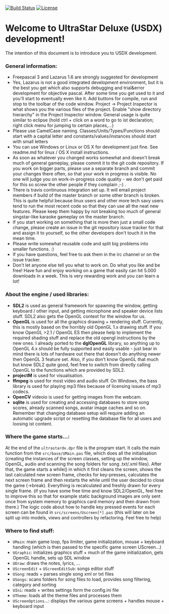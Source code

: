 [![Build Status](https://travis-ci.org/UltraStar-Deluxe/USDX.svg?branch=master)](https://travis-ci.org/UltraStar-Deluxe/USDX)
[![License](https://img.shields.io/badge/license-GPLv2-blue.svg)](LICENSE)

# Welcome to UltraStar Deluxe (USDX) development!

The intention of this document is to introduce you to USDX development.

### General information:
- Freepascal 3 and Lazarus 1.6 are strongly suggested for development
- Yes, Lazarus is not a good integrated development environment, but it is the best you get which also supports debugging and trial&error development for objective pascal. After some time you get used to it and you'll start to eventually even like it. Add buttons for compile, run and stop to the toolbar of the code window. Project -> Project Inspector is what shows you the various files of the project. Enable "show directory hierarchy" in the Project Inspector window. General usage is quite similar to eclipse (hold ctrl + click on a word to go to ist declaration; right click menu for jumping to certain places,…)
- Please use CamelCase naming. Classes/Units/Types/Functions should start with a capital letter and constants/values/instances should start with small letters
- You can use Windows or Linux or OS X for development just fine. See readme.md for linux / OS X install instructions.
- As soon as whatever you changed works somewhat and doesn't break much of general gameplay, please commit it to the  git code repository. If you work on bigger parts, please use a separate branch and commit your changes there often, so that your work in progress is visible. No one will judge you on work-in-progress code quality - we don't get paid for this so screw the other people if they complain ;-) .
- There is travis continuous integration set up. It will email project members if build of the master branch or some other branch is broken. This is quite helpful because linux users and other more tech savy users tend to run the most recent code so that they can use all the neat new features. Please keep them happy by not breaking too much of general singstar-like karaoke gameplay on the master branch. 
- If you start working on something that is more then just a small code change, please create an issue in the git repository issue tracker for that and assign it to yourself, so the other developers don't touch it in the mean time.
- Please write somewhat reusable code and split big problems into smaller functions. :)
- If you have questions, feel free to ask them in the irc channel or on the issue tracker.
- Don't let anyone else tell you what to work on. Do what you like and be free!
Have fun and enjoy working on a game that easily can hit 5.000 downloads in a week. This is very rewarding work and you can learn a lot!

### About the engine / used libraries:
- **SDL2** is used as general framework for spawning the window, getting keyboard / other input, and getting microphone and speaker device lists stuff. SDL2 also gets the OpenGL context for the window for us.
- **OpenGL** is used for all the graphics drawing + rendering stuff. Currently, this is mostly based on the horribly old OpenGL 1.x drawing stuff. If you know OpenGL >2.1 / OpenGL ES then please help to implement the required shading stuff and replace the old opengl instructions by the new ones. I already ported to the **dglOpenGL** library, so anything up to OpenGL 4.x should be fully supported and easily usable - just bear in mind there is lots of hardware out there that doesn't do anything newer then OpenGL 3 feature set. Also, if you don't know OpenGL that much but know SDL2 quite good, feel free to switch from directly calling OpenGL to the functions which are provided by SDL2.
- **projectM** is used for visualisation.
- **ffmpeg** is used for most video and audio stuff. On Windows, the bass library is used for playing mp3 files because of licensing issues of mp3 codecs.
- **OpenCV** videoio is used for getting images from the webcam.
- **sqlite** is used for creating and accessing databases to store song scores, already scanned songs, avatar image caches and so on. Remember that changing database setup will require adding an automatic upgrade script or resetting the database file for all users and loosing ist content.


### Where the game starts...:
At the end of the `ultrastardx.dpr` file is the program start. It calls the main function from the `src/base/UMain.pas` file, which does all the initialisation (creating the instances of the screen classes, setting up the window, OpenGL, audio and scanning the song folders for song .txt/.xml files).
After that, the game starts a while() in which it first cleans the screen, shows the last calculated new screen frame, checks for key-presses, calculates the next screen frame and then restarts the while until the user decided to close the game (->break). Everything is recalculated and freshly drawn for every single frame. (if you have some free time and know SDL2/OpenGL, feel free to improve this so that for example static background images are only sent once from system memory to graphics card memory and then drawn from there.) 
The logic code about how to handle key pressed events for each screen can be found in `src/screens/Uscreen[*].pas` (this will later on be split up into models, views and controllers by refactoring. Feel free to help)

### Where to find stuff:
- `UMain`: main game loop, fps limiter, game initialization, mouse + keyboard handling (which is then passed to the specific game screen UScreen...)
- `UGraphic`: initializes graphics stuff + much of the game initialization, gets OpenGL handle, sets up SDL window
- `UDraw`: draws the notes, lyrics, ...
- `UScreenEdit` + `UScreenEditSub`: songs editor stuff
- `USong`: reads + parses single song xml or txt files
- `USongs`: scans folders for song files to load, provides song filtering, category and sorting
- `UIni`: reads + writes settings form the config.ini file
- `UTheme`: loads all the theme files and processes them
- `UScreenOptions`...: displays the various game screens + handles mouse + keyboard input
